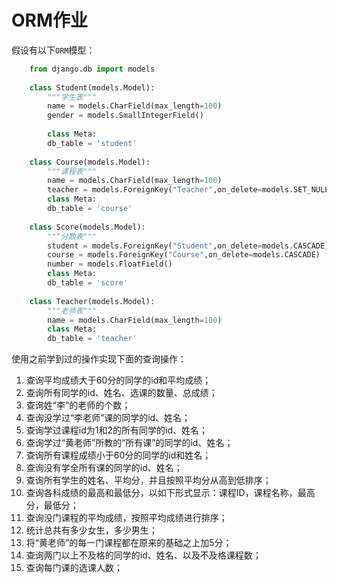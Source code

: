 # ORM作业

假设有以下`ORM`模型：
```python
    from django.db import models
    
    class Student(models.Model):
        """学生表"""
        name = models.CharField(max_length=100)
        gender = models.SmallIntegerField()
        
        class Meta:
        db_table = 'student'
    
    class Course(models.Model):
        """课程表"""
        name = models.CharField(max_length=100)
        teacher = models.ForeignKey("Teacher",on_delete=models.SET_NULL,null=True)
        class Meta:
        db_table = 'course'
    
    class Score(models.Model):
        """分数表"""
        student = models.ForeignKey("Student",on_delete=models.CASCADE)
        course = models.ForeignKey("Course",on_delete=models.CASCADE)
        number = models.FloatField()
        class Meta:
        db_table = 'score'
        
    class Teacher(models.Model):
        """老师表"""
        name = models.CharField(max_length=100)
        class Meta:
        db_table = 'teacher'
```
使用之前学到过的操作实现下面的查询操作：
1. 查询平均成绩大于60分的同学的id和平均成绩；
2. 查询所有同学的id、姓名、选课的数量、总成绩；
3. 查询姓“李”的老师的个数；
4. 查询没学过“李老师”课的同学的id、姓名；
5. 查询学过课程id为1和2的所有同学的id、姓名；
6. 查询学过“黄老师”所教的“所有课”的同学的id、姓名；
7. 查询所有课程成绩小于60分的同学的id和姓名；
8. 查询没有学全所有课的同学的id、姓名；
9. 查询所有学生的姓名、平均分，并且按照平均分从高到低排序；
10. 查询各科成绩的最高和最低分，以如下形式显示：课程ID，课程名称，最高分，最低分；
11. 查询没门课程的平均成绩，按照平均成绩进行排序；
12. 统计总共有多少女生，多少男生；
13. 将“黄老师”的每一门课程都在原来的基础之上加5分；
14. 查询两门以上不及格的同学的id、姓名、以及不及格课程数；
15. 查询每门课的选课人数；